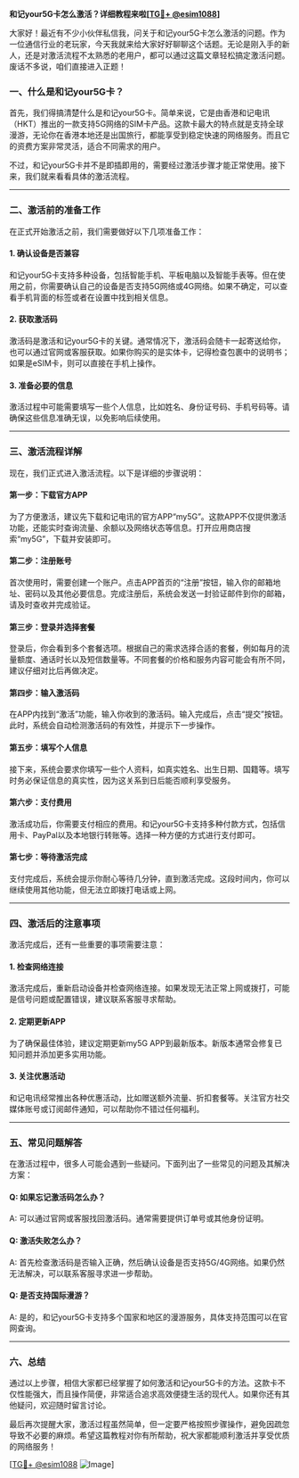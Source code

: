 **和记your5G卡怎么激活？详细教程来啦[[TG💪+ @esim1088](https://t.me/s/esim1088)]**

大家好！最近有不少小伙伴私信我，问关于和记your5G卡怎么激活的问题。作为一位通信行业的老玩家，今天我就来给大家好好聊聊这个话题。无论是刚入手的新人，还是对激活流程不太熟悉的老用户，都可以通过这篇文章轻松搞定激活问题。废话不多说，咱们直接进入正题！

### 一、什么是和记your5G卡？

首先，我们得搞清楚什么是和记your5G卡。简单来说，它是由香港和记电讯（HKT）推出的一款支持5G网络的SIM卡产品。这款卡最大的特点就是支持全球漫游，无论你在香港本地还是出国旅行，都能享受到稳定快速的网络服务。而且它的资费方案非常灵活，适合不同需求的用户。

不过，和记your5G卡并不是即插即用的，需要经过激活步骤才能正常使用。接下来，我们就来看看具体的激活流程。

---

### 二、激活前的准备工作

在正式开始激活之前，我们需要做好以下几项准备工作：

#### 1. 确认设备是否兼容
和记your5G卡支持多种设备，包括智能手机、平板电脑以及智能手表等。但在使用之前，你需要确认自己的设备是否支持5G网络或4G网络。如果不确定，可以查看手机背面的标签或者在设置中找到相关信息。

#### 2. 获取激活码
激活码是激活和记your5G卡的关键。通常情况下，激活码会随卡一起寄送给你，也可以通过官网或客服获取。如果你购买的是实体卡，记得检查包裹中的说明书；如果是eSIM卡，则可以直接在手机上操作。

#### 3. 准备必要的信息
激活过程中可能需要填写一些个人信息，比如姓名、身份证号码、手机号码等。请确保这些信息准确无误，以免影响后续使用。

---

### 三、激活流程详解

现在，我们正式进入激活流程。以下是详细的步骤说明：

#### 第一步：下载官方APP
为了方便激活，建议先下载和记电讯的官方APP“my5G”。这款APP不仅提供激活功能，还能实时查询流量、余额以及网络状态等信息。打开应用商店搜索“my5G”，下载并安装即可。

#### 第二步：注册账号
首次使用时，需要创建一个账户。点击APP首页的“注册”按钮，输入你的邮箱地址、密码以及其他必要信息。完成注册后，系统会发送一封验证邮件到你的邮箱，请及时查收并完成验证。

#### 第三步：登录并选择套餐
登录后，你会看到多个套餐选项。根据自己的需求选择合适的套餐，例如每月的流量额度、通话时长以及短信数量等。不同套餐的价格和服务内容可能会有所不同，建议仔细对比后再做决定。

#### 第四步：输入激活码
在APP内找到“激活”功能，输入你收到的激活码。输入完成后，点击“提交”按钮。此时，系统会自动检测激活码的有效性，并提示下一步操作。

#### 第五步：填写个人信息
接下来，系统会要求你填写一些个人资料，如真实姓名、出生日期、国籍等。填写时务必保证信息的真实性，因为这关系到日后能否顺利享受服务。

#### 第六步：支付费用
激活成功后，你需要支付相应的费用。和记your5G卡支持多种付款方式，包括信用卡、PayPal以及本地银行转账等。选择一种方便的方式进行支付即可。

#### 第七步：等待激活完成
支付完成后，系统会提示你耐心等待几分钟，直到激活完成。这段时间内，你可以继续使用其他功能，但无法立即拨打电话或上网。

---

### 四、激活后的注意事项

激活完成后，还有一些重要的事项需要注意：

#### 1. 检查网络连接
激活完成后，重新启动设备并检查网络连接。如果发现无法正常上网或拨打，可能是信号问题或配置错误，建议联系客服寻求帮助。

#### 2. 定期更新APP
为了确保最佳体验，建议定期更新my5G APP到最新版本。新版本通常会修复已知问题并添加更多实用功能。

#### 3. 关注优惠活动
和记电讯经常推出各种优惠活动，比如赠送额外流量、折扣套餐等。关注官方社交媒体账号或订阅邮件通知，可以帮助你不错过任何福利。

---

### 五、常见问题解答

在激活过程中，很多人可能会遇到一些疑问。下面列出了一些常见的问题及其解决方案：

#### Q: 如果忘记激活码怎么办？
A: 可以通过官网或客服找回激活码。通常需要提供订单号或其他身份证明。

#### Q: 激活失败怎么办？
A: 首先检查激活码是否输入正确，然后确认设备是否支持5G/4G网络。如果仍然无法解决，可以联系客服寻求进一步帮助。

#### Q: 是否支持国际漫游？
A: 是的，和记your5G卡支持多个国家和地区的漫游服务，具体支持范围可以在官网查询。

---

### 六、总结

通过以上步骤，相信大家都已经掌握了如何激活和记your5G卡的方法。这款卡不仅性能强大，而且操作简便，非常适合追求高效便捷生活的现代人。如果你还有其他疑问，欢迎随时留言讨论。

最后再次提醒大家，激活过程虽然简单，但一定要严格按照步骤操作，避免因疏忽导致不必要的麻烦。希望这篇教程对你有所帮助，祝大家都能顺利激活并享受优质的网络服务！

[[TG💪+ @esim1088](https://t.me/s/esim1088) ![Image](https://i.postimg.cc/4NQfJmqS/Snipaste-2025-05-13-00-14-12.png)]